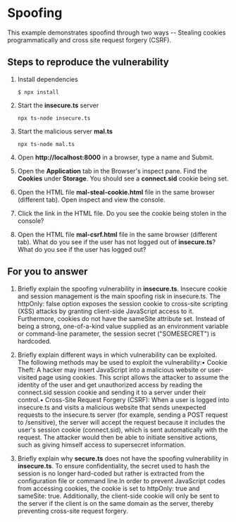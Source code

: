 # Spoofing

This example demonstrates spoofind through two ways -- Stealing cookies programmatically and cross site request forgery (CSRF).

## Steps to reproduce the vulnerability

1. Install dependencies

    `$ npx install`

2. Start the **insecure.ts** server

    `npx ts-node insecure.ts`

3. Start the malicious server **mal.ts**

    `npx ts-node mal.ts`

4. Open __http://localhost:8000__ in a browser, type a name and Submit.

5. Open the __Application__ tab in the Browser's inspect pane. Find the __Cookies__ under __Storage__. You should see a __connect.sid__ cookie being set.

6. Open the HTML file __mal-steal-cookie.html__ file in the same browser (different tab). Open inspect and view the console.

7. Click the link in the HTML file. Do you see the cookie being stolen in the console?

8. Open the HTML file __mal-csrf.html__ file in the same browser (different tab). What do you see if the user has not logged out of **insecure.ts**? What do you see if the user has logged out? 


## For you to answer

1. Briefly explain the spoofing vulnerability in **insecure.ts**.
Insecure cookie and session management is the main spoofing risk in insecure.ts.  The httpOnly: false option exposes the session cookie to cross-site scripting (XSS) attacks by granting client-side JavaScript access to it.  Furthermore, cookies do not have the sameSite attribute set.  Instead of being a strong, one-of-a-kind value supplied as an environment variable or command-line parameter, the session secret ("SOMESECRET") is hardcoded.

2. Briefly explain different ways in which vulnerability can be exploited.
The following methods may be used to exploit the vulnerability:• Cookie Theft: A hacker may insert JavaScript into a malicious website or user-visited page using cookies. This script allows the attacker to assume the identity of the user and get unauthorized access by reading the connect.sid session cookie and sending it to a server under their control.• Cross-Site Request Forgery (CSRF): When a user is logged into insecure.ts and visits a malicious website that sends unexpected requests to the insecure.ts server (for example, sending a POST request to /sensitive), the server will accept the request because it includes the user's session cookie (connect.sid), which is sent automatically with the request. The attacker would then be able to initiate sensitive actions, such as giving himself access to supersecret information.
3. Briefly explain why **secure.ts** does not have the spoofing vulnerability in **insecure.ts**.
To ensure confidentiality, the secret used to hash the session is no longer hard-coded but rather is extracted from the configuration file or command line.In order to prevent JavaScript codes from accessing cookies, the cookie is set to httpOnly: true and sameSite: true. Additionally, the client-side cookie will only be sent to the server if the client is on the same domain as the server, thereby preventing cross-site request forgery.
